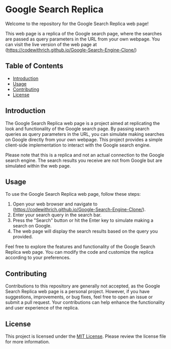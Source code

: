 # Google Search Replica

Welcome to the repository for the Google Search Replica web page!

This web page is a replica of the Google search page, where the searches are passed as query parameters in the URL from your own webpage. You can visit the live version of the web page at (https://codewithrich.github.io/Google-Search-Engine-Clone/)
## Table of Contents

- [Introduction](#introduction)
- [Usage](#usage)
- [Contributing](#contributing)
- [License](#license)

## Introduction

The Google Search Replica web page is a project aimed at replicating the look and functionality of the Google search page. By passing search queries as query parameters in the URL, you can simulate making searches on Google directly from your own webpage. This project provides a simple client-side implementation to interact with the Google search engine.

Please note that this is a replica and not an actual connection to the Google search engine. The search results you receive are not from Google but are simulated within the web page.

## Usage

To use the Google Search Replica web page, follow these steps:

1. Open your web browser and navigate to (https://codewithrich.github.io/Google-Search-Engine-Clone/).
2. Enter your search query in the search bar.
3. Press the "Search" button or hit the Enter key to simulate making a search on Google.
4. The web page will display the search results based on the query you provided.

Feel free to explore the features and functionality of the Google Search Replica web page. You can modify the code and customize the replica according to your preferences.

## Contributing

Contributions to this repository are generally not accepted, as the Google Search Replica web page is a personal project. However, if you have suggestions, improvements, or bug fixes, feel free to open an issue or submit a pull request. Your contributions can help enhance the functionality and user experience of the replica.

## License

This project is licensed under the [MIT License](LICENSE). Please review the license file for more information.

